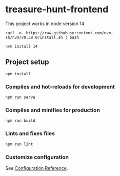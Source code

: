 # treasure-hunt-frontend

This project works in node version 14
```
curl -o- https://raw.githubusercontent.com/nvm-sh/nvm/v0.38.0/install.sh | bash
```
```
nvm install 14
```

## Project setup
```
npm install
```

### Compiles and hot-reloads for development
```
npm run serve
```

### Compiles and minifies for production
```
npm run build
```

### Lints and fixes files
```
npm run lint
```

### Customize configuration
See [Configuration Reference](https://cli.vuejs.org/config/).
